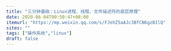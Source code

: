```yaml
---
title: "三分钟基础：Linux进程、线程、文件描述符的底层原理"
date: 2020-06-04T00:50:47+08:00
itemurl: "https://mp.weixin.qq.com/s/FJehZ5aAJc3BfCN6gzBIlQ"
sites: ""
tags: ["操作系统","linux"]
draft: false
---
```


